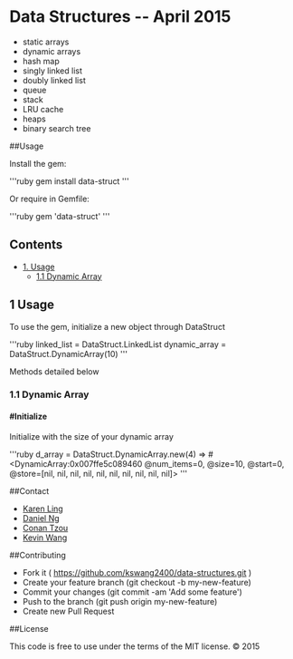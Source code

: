 # Data Structures -- April 2015

* static arrays
* dynamic arrays
* hash map
* singly linked list
* doubly linked list
* queue
* stack
* LRU cache
* heaps
* binary search tree

##Usage

Install the gem:

'''ruby
  gem install data-struct
'''

Or require in Gemfile:

'''ruby
  gem 'data-struct'
'''

## Contents

* [1. Usage](#1-usage)
  * [1.1 Dynamic Array](#11-dynamic-array)


## 1 Usage

To use the gem, initialize a new object through DataStruct

'''ruby
  linked_list = DataStruct.LinkedList
  dynamic_array = DataStruct.DynamicArray(10)
'''

Methods detailed below

### 1.1 Dynamic Array

#### #Initialize

Initialize with the size of your dynamic array

'''ruby
  d_array = DataStruct.DynamicArray.new(4)
  => #<DynamicArray:0x007ffe5c089460 @num_items=0, @size=10, @start=0, @store=[nil, nil, nil, nil, nil, nil, nil, nil, nil, nil]>
'''

##Contact

* [Karen Ling](https://github.com/karenling)
* [Daniel Ng](https://github.com/danielng09)
* [Conan Tzou](https://github.com/conanza)
* [Kevin Wang](https://github.com/kswang2400)

##Contributing

* Fork it ( https://github.com/kswang2400/data-structures.git )
* Create your feature branch (git checkout -b my-new-feature)
* Commit your changes (git commit -am 'Add some feature')
* Push to the branch (git push origin my-new-feature)
* Create new Pull Request

##License

This code is free to use under the terms of the MIT license. © 2015
